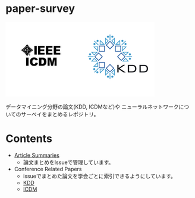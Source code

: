 # paper-survey
<p float="left">
  <img salign="left" src="./pic/KDD.png" width="200" height="200"/>
  <img align="left" src="./pic/ICDM.jpeg" width="200" height="200"/ >
</p>
データマイニング分野の論文(KDD, ICDMなど)や  
ニューラルネットワークについてのサーベイをまとめるレポジトリ。

# Contents
* [Article Summaries](https://github.com/Kaniikura/paper-survey/issues)
  * 論文まとめをIssueで管理しています。
* Conference Related Papers
  * issueでまとめた論文を学会ごとに索引できるようにしています。
  * [KDD](https://github.com/Kaniikura/paper-survey/projects/1)
  * [ICDM](https://github.com/Kaniikura/paper-survey/projects/2)
